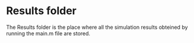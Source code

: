 # Results folder

The Results folder is the place where all the simulation results obteined by running the main.m file are stored.